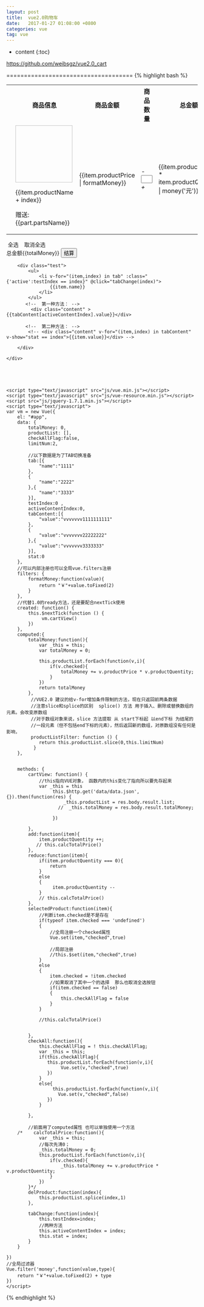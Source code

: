 ```yaml
---
layout: post
title:  vue2.0购物车
date:   2017-01-27 01:08:00 +0800
categories: vue
tag: vue
---
```


* content
{:toc}

https://github.com/weibsgz/vue2.0_cart

====================================
{% highlight bash %}
<!DOCTYPE html>
<html lang="en">

<head>
    <meta charset="UTF-8">
    <title>Document</title>
    <link rel="stylesheet" href="css/reset.css">
    <link rel="stylesheet" href="css/css.css">
</head>

<body>
    <div class="main" id="app">
        <table class="table">
            <tr>
                <th></th>
                <th>商品信息</th>
                <th>商品金额</th>
                <th>商品数量</th>
                <th>总金额</th>
                <th>编辑</th>
            </tr>
            <tr v-for="(item,index) in productListFilter">
                <td>
                    <div class="uncheck" v-bind:class="{'checked':item.checked}" @click="selectedProduct(item)"></div>
                </td>
                <td>
                    <div class="item_img">
                        <img v-bind:src="item.productImage" alt="" width="150px" height="150px">
                        <p>{{item.productName + index}}</p>
                        <!-- 这里再次循环item中的数据 -->
                        <p>赠送:<span v-for="part in item.partsName">{{part.partsName}}</span></p>
                    </div>
                </td>
                <td>
                    <p>{{item.productPrice | formatMoney}}</p>
                </td>
                <td>
                    <em @click="reduce(item)"> - </em>
                    <!-- 双向数据绑定，绑定数量影响总价格 -->
                    <input type="text" style="width: 30px;" v-model="item.productQuentity"> 
                    <em @click="add(item)"> + </em>
                </td>
                <td>
                    <p class="totalCount">{{item.productPrice * item.productQuentity | money('元')}}</p>
                </td>
                <td>
                    <p class="del" @click="delProduct(index)">删除</p>
                </td>
            </tr>
        </table>
        <div class="menu">
            <div class="menuLeft">
                <div class="uncheck" style="display: inline-block;" :class="{'checked':checkAllFlag}" @click="checkAll()"></div>
                <span style="margin-right: 15px;">全选</span><span>取消全选</span>
            </div>
            <div class="menuRight">
                总金额<span>{{totalMoney}}</span>
                <button>结算</button>
            </div>
        </div>


        <div class="test">
            <ul>
                <li v-for="(item,index) in tab" :class="{'active':testIndex == index}" @click="tabChange(index)">
                    {{item.name}}
                </li>
            </ul>
           <!--  第一种方法： -->
             <div class="content" >{{tabContent[activeContentIndex].value}}</div> 

           <!--  第二种方法： -->
            <!-- <div class="content" v-for="(item,index) in tabContent" v-show="stat == index">{{item.value}}</div> -->
            
        </div>

    </div>





    <script type="text/javascript" src="js/vue.min.js"></script>
    <script type="text/javascript" src="js/vue-resource.min.js"></script>
    <script src="js/jquery-1.7.1.min.js"></script>
    <script type="text/javascript">
    var vm = new Vue({
        el: "#app",
        data: {
            totalMoney: 0,
            productList: [],
            checkAllFlag:false,
            limitNum:2,

            //以下数据是为了TAB切换准备
            tab:[{
                "name":"1111"
            },
            {
                "name":"2222"
            },{
                "name":"3333"
            }],
            testIndex:0 ,
            activeContentIndex:0,  
            tabContent:[{
                "value":"vvvvvvv1111111111"
            },
            {
                "value":"vvvvvvv22222222"
            },{
                "value":"vvvvvvv3333333"
            }],
            stat:0       
        },
        //可以内部注册也可以全局vue.filters注册
        filters: {
            formatMoney:function(value){
                return "￥"+value.toFixed(2)
            }
        },
        //代替1.0的ready方法，还是要配合nextTick使用
        created: function() {           
            this.$nextTick(function () {
                 vm.cartView()
            })
        },
        computed:{
            totalMoney:function(){
                var _this = this;
                var totalMoney = 0;
               
                this.productList.forEach(function(v,i){
                    if(v.checked){
                        totalMoney += v.productPrice * v.productQuentity;
                    }
                })
                return totalMoney
            },
             //VUE2.0 建议的给v-for增加条件限制的方法，现在只返回前两条数据
             //注意slice和splice的区别  splice() 方法 用于插入、删除或替换数组的元素。会改变原数组
             //对于数组对象来说，slice 方法提取 从 start下标起 以end下标 为结尾的 
             //一段元素（但不包括end下标的元素），然后返回新的数组，对原数组没有任何是影响，
             productListFilter: function () {
                return this.productList.slice(0,this.limitNum)
              }
        },
       

        methods: {
            cartView: function() {
                //this指向VUE对象， 函数内的this变化了指向所以要先存起来
                var _this = this
                     this.$http.get('data/data.json', {}).then(function(res) {
                         _this.productList = res.body.result.list;
                       //  _this.totalMoney = res.body.result.totalMoney;
                        
                     })             

            },
            add:function(item){
                item.productQuentity ++;
               // this.calcTotalPrice()
            },
            reduce:function(item){
                if(item.productQuentity === 0){
                    return 
                }
                else
                {
                     item.productQuentity --
                }
                // this.calcTotalPrice()
            },
            selectedProduct:function(item){
                //判断item.checked是不是存在
                if(typeof item.checked === 'undefined')
                {
                    //全局注册一个checked属性
                    Vue.set(item,"checked",true)
                   
                    //局部注册
                    //this.$set(item,"checked",true)
                }
                else
                {
                    item.checked = !item.checked
                    //如果取消了其中一个的选择  那么也取消全选按钮
                    if(item.checked == false)
                    {
                        this.checkAllFlag = false
                    }
                }

                //this.calcTotalPrice()


            },
            checkAll:function(){
                this.checkAllFlag = ! this.checkAllFlag;
                var _this = this;
                if(this.checkAllFlag){
                   this.productList.forEach(function(v,i){                       
                        Vue.set(v,"checked",true)                      
                   })
                }
                else{                    
                     this.productList.forEach(function(v,i){                       
                       Vue.set(v,"checked",false)
                   })
                }
               
            },

            //前面用了computed属性 也可以单独使用一个方法
        /*    calcTotalPrice:function(){
                var _this = this;
                //每次先清0；
                _this.totalMoney = 0;
                this.productList.forEach(function(v,i){
                    if(v.checked){
                        _this.totalMoney += v.productPrice * v.productQuentity;
                    }
                })
            }*/
            delProduct:function(index){
                this.productList.splice(index,1)
            },

            tabChange:function(index){
                this.testIndex=index;
                //两种方法
                this.activeContentIndex = index;
                this.stat = index;
            }
        }

    })
    //全局过滤器
    Vue.filter('money',function(value,type){
        return "￥"+value.toFixed(2) + type
    })
    </script>
</body>

</html>


{% endhighlight %}

